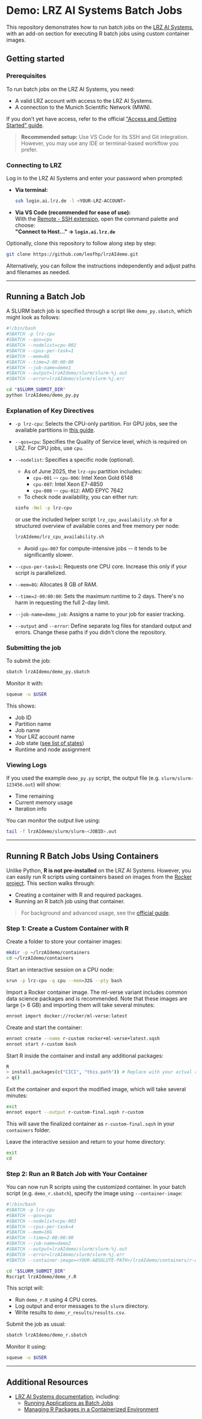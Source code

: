 # Demo: LRZ AI Systems Batch Jobs

This repository demonstrates how to run batch jobs on the [LRZ AI Systems](https://doku.lrz.de/lrz-ai-systems-11484278.html), with an add-on section for executing R batch jobs using custom container images.

## Getting started

### Prerequisites

To run batch jobs on the LRZ AI Systems, you need:
- A valid LRZ account with access to the LRZ AI Systems.
- A connection to the Munich Scientific Network (MWN).

If you don’t yet have access, refer to the official ["Access and Getting Started" guide](https://doku.lrz.de/3-access-and-getting-started-10746642.html). 

> **Recommended setup:** Use VS Code for its SSH and Git integration. However, you may use any IDE or terminal-based workflow you prefer.

### Connecting to LRZ

Log in to the LRZ AI Systems and enter your password when prompted:

- **Via terminal:**

    ```bash
    ssh login.ai.lrz.de -l <YOUR-LRZ-ACCOUNT>
    ```

- **Via VS Code (recommended for ease of use):**  
  With the [Remote - SSH extension](https://marketplace.visualstudio.com/items?itemName=ms-vscode-remote.remote-ssh), open the command palette and choose:  
  **"Connect to Host..." → `login.ai.lrz.de`**

Optionally, clone this repository to follow along step by step:

```bash
git clone https://github.com/leofhp/lrzAIdemo.git
```

Alternatively, you can follow the instructions independently and adjust paths and filenames as needed.

---

## Running a Batch Job

A SLURM batch job is specified through a script like `demo_py.sbatch`, which might look as follows:

```bash
#!/bin/bash
#SBATCH -p lrz-cpu
#SBATCH --qos=cpu
#SBATCH --nodelist=cpu-002
#SBATCH --cpus-per-task=1
#SBATCH --mem=8G
#SBATCH --time=2-00:00:00
#SBATCH --job-name=demo1
#SBATCH --output=lrzAIdemo/slurm/slurm-%j.out
#SBATCH --error=lrzAIdemo/slurm/slurm-%j.err

cd "$SLURM_SUBMIT_DIR"
python lrzAIdemo/demo_py.py
```

### Explanation of Key Directives

- `-p lrz-cpu`: Selects the CPU-only partition. For GPU jobs, see the available partitions in [this guide](https://doku.lrz.de/1-general-description-and-resources-10746641.html).
- `--qos=cpu`: Specifies the Quality of Service level, which is required on LRZ. For CPU jobs, use `cpu`.
- `--nodelist`: Specifies a specific node (optional).
    - As of June 2025, the `lrz-cpu` partition includes:
        - `cpu-001` -- `cpu-006`: Intel Xeon Gold 6148
        - `cpu-007`: Intel Xeon E7-4850
        - `cpu-008` -- `cpu-012`: AMD EPYC 7642
    - To check node availability, you can either run:

    ```bash
    sinfo -Nel -p lrz-cpu
    ```

    or use the included helper script `lrz_cpu_availability.sh` for a structured overview of available cores and free memory per node:

    ```bash
    lrzAIdemo/lrz_cpu_availability.sh
    ```
    - Avoid `cpu-007` for compute-intensive jobs -- it tends to be significantly slower.
- `--cpus-per-task=1`: Requests one CPU core. Increase this only if your script is parallelized.
- `--mem=8G`: Allocates 8 GB of RAM.
- `--time=2-00:00:00`: Sets the maximum runtime to 2 days. There's no harm in requesting the full 2-day limit.
- `--job-name=demo_job`: Assigns a name to your job for easier tracking.
- `--output` and `--error`: Define separate log files for standard output and errors. Change these paths if you didn't clone the repository.

### Submitting the job

To submit the job:

```bash
sbatch lrzAIdemo/demo_py.sbatch
```

Monitor it with:

```bash
squeue -u $USER
```

This shows:
- Job ID
- Partition name
- Job name
- Your LRZ account name
- Job state ([see list of states](https://slurm.schedmd.com/squeue.html#lbAG))
- Runtime and node assignment

### Viewing Logs

If you used the example `demo_py.py` script, the output file (e.g. `slurm/slurm-123456.out`) will show:

- Time remaining
- Current memory usage
- Iteration info

You can monitor the output live using:

```bash
tail -f lrzAIdemo/slurm/slurm-<JOBID>.out
```

---

## Running R Batch Jobs Using Containers

Unlike Python, **R is not pre-installed** on the LRZ AI Systems. However, you can easily run R scripts using containers based on images from the [Rocker project](https://hub.docker.com/r/rocker/). This section walks through:

- Creating a container with R and required packages.
- Running an R batch job using that container.

> For background and advanced usage, see the [official guide](https://doku.lrz.de/11-0-managing-r-packages-in-a-containerized-environment-17826524.html).

### Step 1: Create a Custom Container with R

Create a folder to store your container images:

```bash
mkdir -p ~/lrzAIdemo/containers
cd ~/lrzAIdemo/containers
```

Start an interactive session on a CPU node:

```bash
srun -p lrz-cpu -q cpu --mem=32G --pty bash
```

Import a Rocker container image. The ml-verse variant includes common data science packages and is recommended. Note that these images are large (> 6 GB) and importing them will take several minutes:

```bash
enroot import docker://rocker/ml-verse:latest
```

Create and start the container:

```bash
enroot create --name r-custom rocker+ml-verse+latest.sqsh
enroot start r-custom bash
```

Start R inside the container and install any additional packages:

```bash
R
> install.packages(c("CICI", "this.path")) # Replace with your actual requirements
> q()
```

Exit the container and export the modified image, which will take several minutes:

```bash
exit
enroot export --output r-custom-final.sqsh r-custom
```

This will save the finalized container as `r-custom-final.sqsh` in your `containers` folder.

Leave the interactive session and return to your home directory:

```bash
exit
cd
```

### Step 2: Run an R Batch Job with Your Container

You can now run R scripts using the customized container. In your batch script (e.g. `demo_r.sbatch`), specify the image using `--container-image`:

```bash
#!/bin/bash
#SBATCH -p lrz-cpu
#SBATCH --qos=cpu
#SBATCH --nodelist=cpu-003
#SBATCH --cpus-per-task=4
#SBATCH --mem=16G
#SBATCH --time=2-00:00:00
#SBATCH --job-name=demo2
#SBATCH --output=lrzAIdemo/slurm/slurm-%j.out
#SBATCH --error=lrzAIdemo/slurm/slurm-%j.err
#SBATCH --container-image=<YOUR-ABSOLUTE-PATH>/lrzAIdemo/containers/r-custom-final.sqsh

cd "$SLURM_SUBMIT_DIR"
Rscript lrzAIdemo/demo_r.R
```

This script will:

- Run `demo_r.R` using 4 CPU cores.
- Log output and error messages to the `slurm` directory.
- Write results to `demo_r_results/results.csv`.

Submit the job as usual:

```bash
sbatch lrzAIdemo/demo_r.sbatch
```

Monitor it using:

```bash
squeue -u $USER
```

--- 

## Additional Resources

- [LRZ AI Systems documentation](https://doku.lrz.de/lrz-ai-systems-11484278.html), including:
    - [Running Applications as Batch Jobs](https://doku.lrz.de/7-running-applications-as-batch-jobs-on-the-lrz-ai-systems-10746643.html)
    - [Managing R Packages in a Containerized Environment](https://doku.lrz.de/11-0-managing-r-packages-in-a-containerized-environment-17826524.html)